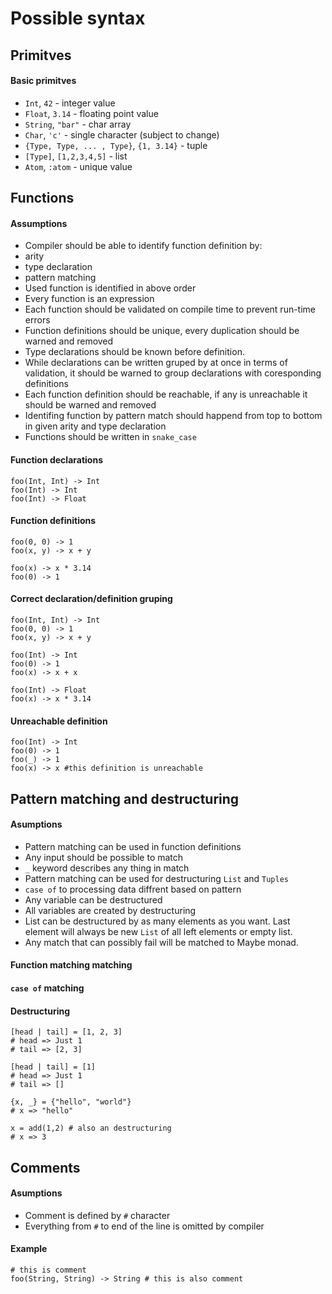 # Possible syntax

## Primitves

#### Basic primitves
* `Int`, `42` - integer value
* `Float`, `3.14` - floating point value
* `String`, `"bar"` - char array
* `Char`, `'c'` - single character (subject to change)
* `{Type, Type, ... , Type}`, `{1, 3.14}` - tuple
* `[Type]`, `[1,2,3,4,5]` - list
* `Atom`, `:atom` - unique value

## Functions 
#### Assumptions
* Compiler should be able to identify function definition by:
 * arity
 * type declaration
 * pattern matching
* Used function is identified in above order
* Every function is an expression
* Each function should be validated on compile time to prevent run-time errors
* Function definitions should be unique, every duplication should be warned and removed
* Type declarations should be known before definition.
* While declarations can be written gruped by at once in terms of validation, it should be warned to group declarations with coresponding definitions
* Each function definition should be reachable, if any is unreachable it should be warned and removed
* Identifing function by pattern match should happend from top to bottom in given arity and type declaration
* Functions should be written in `snake_case`

#### Function declarations
```sugar
foo(Int, Int) -> Int
foo(Int) -> Int
foo(Int) -> Float
```

#### Function definitions
```sugar
foo(0, 0) -> 1
foo(x, y) -> x + y

foo(x) -> x * 3.14
foo(0) -> 1
```

#### Correct declaration/definition gruping
```sugar
foo(Int, Int) -> Int
foo(0, 0) -> 1
foo(x, y) -> x + y

foo(Int) -> Int
foo(0) -> 1
foo(x) -> x + x

foo(Int) -> Float
foo(x) -> x * 3.14
```

#### Unreachable definition
```sugar
foo(Int) -> Int
foo(0) -> 1
foo(_) -> 1
foo(x) -> x #this definition is unreachable
```

## Pattern matching and destructuring
#### Asumptions
* Pattern matching can be used in function definitions
* Any input should be possible to match
* `_` keyword describes any thing in match
* Pattern matching can be used for destructuring `List` and `Tuples`
* `case of` to processing data diffrent based on pattern
* Any variable can be destructured
* All variables are created by destructuring
* List can be destructured by as many elements as you want. Last element will always be new `List` of all left elements or empty list.
* Any match that can possibly fail will be matched to Maybe monad.

#### Function matching matching

#### `case of` matching

#### Destructuring
```sugar
[head | tail] = [1, 2, 3]
# head => Just 1
# tail => [2, 3]

[head | tail] = [1]
# head => Just 1
# tail => []

{x, _} = {"hello", "world"}
# x => "hello"

x = add(1,2) # also an destructuring
# x => 3
```

## Comments
#### Asumptions
* Comment is defined by `#` character
* Everything from `#` to end of the line is omitted by compiler

#### Example
```sugar
# this is comment
foo(String, String) -> String # this is also comment
```

